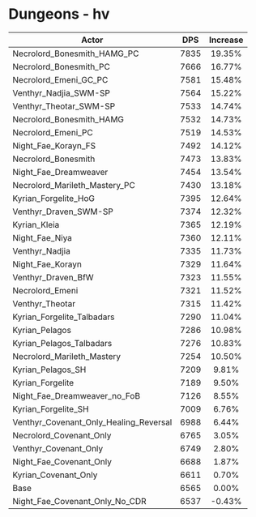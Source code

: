 # Dungeons - hv
| Actor | DPS | Increase |
|---|:---:|:---:|
|Necrolord_Bonesmith_HAMG_PC|7835|19.35%|
|Necrolord_Bonesmith_PC|7666|16.77%|
|Necrolord_Emeni_GC_PC|7581|15.48%|
|Venthyr_Nadjia_SWM-SP|7564|15.22%|
|Venthyr_Theotar_SWM-SP|7533|14.74%|
|Necrolord_Bonesmith_HAMG|7532|14.73%|
|Necrolord_Emeni_PC|7519|14.53%|
|Night_Fae_Korayn_FS|7492|14.12%|
|Necrolord_Bonesmith|7473|13.83%|
|Night_Fae_Dreamweaver|7454|13.54%|
|Necrolord_Marileth_Mastery_PC|7430|13.18%|
|Kyrian_Forgelite_HoG|7395|12.64%|
|Venthyr_Draven_SWM-SP|7374|12.32%|
|Kyrian_Kleia|7365|12.19%|
|Night_Fae_Niya|7360|12.11%|
|Venthyr_Nadjia|7335|11.73%|
|Night_Fae_Korayn|7329|11.64%|
|Venthyr_Draven_BfW|7323|11.55%|
|Necrolord_Emeni|7321|11.52%|
|Venthyr_Theotar|7315|11.42%|
|Kyrian_Forgelite_Talbadars|7290|11.04%|
|Kyrian_Pelagos|7286|10.98%|
|Kyrian_Pelagos_Talbadars|7276|10.83%|
|Necrolord_Marileth_Mastery|7254|10.50%|
|Kyrian_Pelagos_SH|7209|9.81%|
|Kyrian_Forgelite|7189|9.50%|
|Night_Fae_Dreamweaver_no_FoB|7126|8.55%|
|Kyrian_Forgelite_SH|7009|6.76%|
|Venthyr_Covenant_Only_Healing_Reversal|6988|6.44%|
|Necrolord_Covenant_Only|6765|3.05%|
|Venthyr_Covenant_Only|6749|2.80%|
|Night_Fae_Covenant_Only|6688|1.87%|
|Kyrian_Covenant_Only|6611|0.70%|
|Base|6565|0.00%|
|Night_Fae_Covenant_Only_No_CDR|6537|-0.43%|
